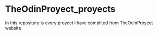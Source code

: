 # TheOdinProyect_proyects
In this repository is every proyect I have complited from TheOdinProyect website
